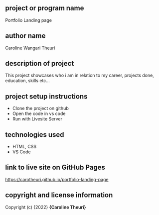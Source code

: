 ## project or program name
Portfolio Landing page
## author name
Caroline Wangari Theuri
## description of project
This project showcases who i am in relation to my career, projects done, education, skills etc...
## project setup instructions
* Clone the project on github
* Open the code in vs code
* Run with Livesite Server
## technologies used
- HTML, CSS
- VS Code
## link to live site on GitHub Pages
https://carotheuri.github.io/portfolio-landing-page
## copyright and license information
Copyright (c) {2022} **{Caroline Theuri}**